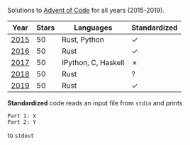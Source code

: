 Solutions to [Advent of Code](adventofcode.com) for all years (2015-2019).

| Year | Stars | Languages | Standardized |
|------|----------|--------|--------------|
| [2015](https://adventofcode.com/2015) | 50 | Rust, Python | ✓ |
| [2016](https://adventofcode.com/2016) | 50 | Rust | ✓ |
| [2017](https://adventofcode.com/2017) | 50 | IPython, C, Haskell | ✗ |
| [2018](https://adventofcode.com/2018) | 50 | Rust | ? |
| [2019](https://adventofcode.com/2019) | 50 | Rust | ✓ |

**Standardized** code reads an input file from `stdin` and prints
```
Part 1: X
Part 2: Y
```
to `stdout`
